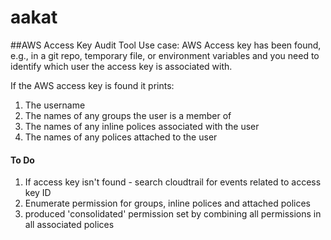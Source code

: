 # aakat
##AWS Access Key Audit Tool
Use case: AWS Access key has been found, e.g., in a git repo, temporary file, or environment variables and you need
to identify which user the access key is associated with.

If the AWS access key is found it prints:
1. The username
2. The names of any groups the user is a member of
3. The names of any inline polices associated with the user
4. The names of any polices attached to the user




#### To Do
1. If access key isn't found - search cloudtrail for events related to access key ID 
2. Enumerate permission for groups, inline polices and attached polices
3. produced 'consolidated' permission set by combining all permissions in all associated polices 
 